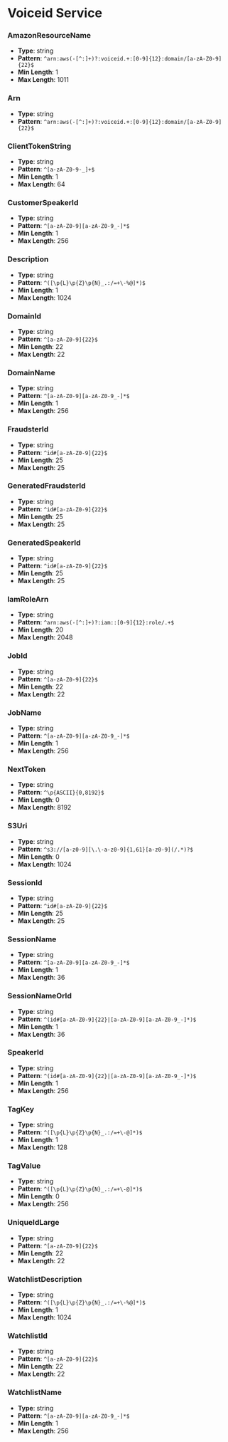 # Voiceid Service

### AmazonResourceName
- **Type**: string
- **Pattern**: `^arn:aws(-[^:]+)?:voiceid.+:[0-9]{12}:domain/[a-zA-Z0-9]{22}$`
- **Min Length**: 1
- **Max Length**: 1011

### Arn
- **Type**: string
- **Pattern**: `^arn:aws(-[^:]+)?:voiceid.+:[0-9]{12}:domain/[a-zA-Z0-9]{22}$`

### ClientTokenString
- **Type**: string
- **Pattern**: `^[a-zA-Z0-9-_]+$`
- **Min Length**: 1
- **Max Length**: 64

### CustomerSpeakerId
- **Type**: string
- **Pattern**: `^[a-zA-Z0-9][a-zA-Z0-9_-]*$`
- **Min Length**: 1
- **Max Length**: 256

### Description
- **Type**: string
- **Pattern**: `^([\p{L}\p{Z}\p{N}_.:/=+\-%@]*)$`
- **Min Length**: 1
- **Max Length**: 1024

### DomainId
- **Type**: string
- **Pattern**: `^[a-zA-Z0-9]{22}$`
- **Min Length**: 22
- **Max Length**: 22

### DomainName
- **Type**: string
- **Pattern**: `^[a-zA-Z0-9][a-zA-Z0-9_-]*$`
- **Min Length**: 1
- **Max Length**: 256

### FraudsterId
- **Type**: string
- **Pattern**: `^id#[a-zA-Z0-9]{22}$`
- **Min Length**: 25
- **Max Length**: 25

### GeneratedFraudsterId
- **Type**: string
- **Pattern**: `^id#[a-zA-Z0-9]{22}$`
- **Min Length**: 25
- **Max Length**: 25

### GeneratedSpeakerId
- **Type**: string
- **Pattern**: `^id#[a-zA-Z0-9]{22}$`
- **Min Length**: 25
- **Max Length**: 25

### IamRoleArn
- **Type**: string
- **Pattern**: `^arn:aws(-[^:]+)?:iam::[0-9]{12}:role/.+$`
- **Min Length**: 20
- **Max Length**: 2048

### JobId
- **Type**: string
- **Pattern**: `^[a-zA-Z0-9]{22}$`
- **Min Length**: 22
- **Max Length**: 22

### JobName
- **Type**: string
- **Pattern**: `^[a-zA-Z0-9][a-zA-Z0-9_-]*$`
- **Min Length**: 1
- **Max Length**: 256

### NextToken
- **Type**: string
- **Pattern**: `^\p{ASCII}{0,8192}$`
- **Min Length**: 0
- **Max Length**: 8192

### S3Uri
- **Type**: string
- **Pattern**: `^s3://[a-z0-9][\.\-a-z0-9]{1,61}[a-z0-9](/.*)?$`
- **Min Length**: 0
- **Max Length**: 1024

### SessionId
- **Type**: string
- **Pattern**: `^id#[a-zA-Z0-9]{22}$`
- **Min Length**: 25
- **Max Length**: 25

### SessionName
- **Type**: string
- **Pattern**: `^[a-zA-Z0-9][a-zA-Z0-9_-]*$`
- **Min Length**: 1
- **Max Length**: 36

### SessionNameOrId
- **Type**: string
- **Pattern**: `^(id#[a-zA-Z0-9]{22}|[a-zA-Z0-9][a-zA-Z0-9_-]*)$`
- **Min Length**: 1
- **Max Length**: 36

### SpeakerId
- **Type**: string
- **Pattern**: `^(id#[a-zA-Z0-9]{22}|[a-zA-Z0-9][a-zA-Z0-9_-]*)$`
- **Min Length**: 1
- **Max Length**: 256

### TagKey
- **Type**: string
- **Pattern**: `^([\p{L}\p{Z}\p{N}_.:/=+\-@]*)$`
- **Min Length**: 1
- **Max Length**: 128

### TagValue
- **Type**: string
- **Pattern**: `^([\p{L}\p{Z}\p{N}_.:/=+\-@]*)$`
- **Min Length**: 0
- **Max Length**: 256

### UniqueIdLarge
- **Type**: string
- **Pattern**: `^[a-zA-Z0-9]{22}$`
- **Min Length**: 22
- **Max Length**: 22

### WatchlistDescription
- **Type**: string
- **Pattern**: `^([\p{L}\p{Z}\p{N}_.:/=+\-%@]*)$`
- **Min Length**: 1
- **Max Length**: 1024

### WatchlistId
- **Type**: string
- **Pattern**: `^[a-zA-Z0-9]{22}$`
- **Min Length**: 22
- **Max Length**: 22

### WatchlistName
- **Type**: string
- **Pattern**: `^[a-zA-Z0-9][a-zA-Z0-9_-]*$`
- **Min Length**: 1
- **Max Length**: 256

